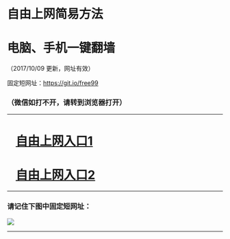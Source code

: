 ﻿# 自由上网简易方法

# 电脑、手机一键翻墙

（2017/10/09 更新，网址有效）

固定短网址：https://git.io/free99

### （微信如打不开，请转到浏览器打开）


***





# &nbsp;&nbsp; <a href="http://ft2984015549.fwq-tz-1001.info/fwqtz01.html?t=100900123624 " target="_blank">自由上网入口1</a>
# &nbsp;&nbsp; <a href="http://ft124619255.fwq-tz-1002.info/fwqtz02.html?t=10090014696 " target="_blank">自由上网入口2</a>
***

### 请记住下图中固定短网址：

<img src="https://s3-us-west-2.amazonaws.com/fwq-1001/yjfq-20170905okok.png" /> 


***

